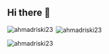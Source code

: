 ## Hi there 👋

<!--
**acepW/acepW** is a ✨ _special_ ✨ repository because its `README.md` (this file) appears on your GitHub profile.

Here are some ideas to get you started:

- 🔭 I’m currently working on ...
- 🌱 I’m currently learning ...
- 👯 I’m looking to collaborate on ...
- 🤔 I’m looking for help with ...
- 💬 Ask me about ...
- 📫 How to reach me: ...
- 😄 Pronouns: ...
- ⚡ Fun fact: ...
-->

<p><img align="left" src="https://github-readme-stats.vercel.app/api/top-langs?username=acepW&show_icons=true&locale=en&layout=compact&theme=dark" alt="ahmadriski23" /></p>
<p>&nbsp;<img align="center" src="https://github-readme-stats.vercel.app/api?username=acepW&show_icons=true&locale=en&theme=dark" alt="ahmadriski23" /></p>

<p><img align="center" src="https://github-readme-streak-stats.herokuapp.com/?user=acepW&&theme=dark" alt="ahmadriski23" /></p>
